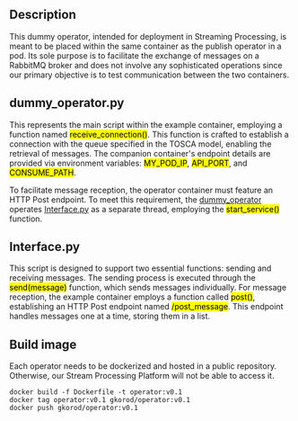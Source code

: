 ## Description

This dummy operator, intended for deployment in Streaming Processing, is meant to be placed within the same container as the publish operator in a pod. Its sole purpose is to facilitate the exchange of messages on a RabbitMQ broker and does not involve any sophisticated operations since our primary objective is to test communication between the two containers.

## dummy_operator.py
This represents the main script within the example container, employing a function named <mark>receive_connection()</mark>. This function is crafted to establish a connection with the queue specified in the TOSCA model, enabling the retrieval of messages. The companion container's endpoint details are provided via environment variables: <mark>MY_POD_IP</mark>, <mark>API_PORT</mark>, and <mark>CONSUME_PATH</mark>.

To facilitate message reception, the operator container must feature an HTTP Post endpoint. To meet this requirement, the <a href=https://github.com/f-coda/Stream-Processing/blob/main/operator/dummy_operator.py>dummy_operator</a> operates <a href=https://github.com/f-coda/Stream-Processing/blob/main/operator/Interface.py>Interface.py</a> as a separate thread, employing the <mark>start_service()</mark> function.

## Interface.py

This script is designed to support two essential functions: sending and receiving messages. The sending process is executed through the <mark>send(message)</mark> function, which sends messages individually. For message reception, the example container employs a function called <mark>post()</mark>, establishing an HTTP Post endpoint named <mark>/post_message</mark>. This endpoint handles messages one at a time, storing them in a list.

## Build image

Each operator needs to be dockerized and hosted in a public repository. Otherwise, our Stream Processing Platform will not be able to access it.

``` shell
docker build -f Dockerfile -t operator:v0.1
docker tag operator:v0.1 gkorod/operator:v0.1
docker push gkorod/operator:v0.1
```